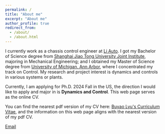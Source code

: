 ```yaml
---
permalink: /
title: "About me"
excerpt: "About me"
author_profile: true
redirect_from: 
  - /about/
  - /about.html
---
```


I currently work as a chassis control engineer at [Li Auto](https://ir.lixiang.com/). I got my Bachelor of Science degree from [Shanghai Jiao Tong University Joint Institute](https://www.ji.sjtu.edu.cn/), majoring in Mechanical Engineering; and I obtained my Master of Science degree from [University of Michigan, Ann Arbor](https://me.engin.umich.edu/), where I concentrated my track on Control. My research and project interest is dynamics and controls in various systems or plants.

Currently, I am applying for Ph.D. 2024 Fall in the US, the direction I would like to apply and major in is **Dynamics and Control**. This web page serves as the online CV.

You can find the nearest pdf version of my CV here: [Buyao Lyu's Curriculum Vitae](../assets/Resume_BuyaoLyu.pdf), and the information on this web page aligns with the nearest version of my pdf CV.

[Email](mailto:wqrydqk@umich.edu)

